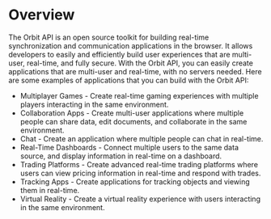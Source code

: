 # Overview

The Orbit API is an open source toolkit for building real-time synchronization and communication applications in the browser. It allows developers to easily and efficiently build user experiences that are multi-user, real-time, and fully secure. With the Orbit API, you can easily create applications that are multi-user and real-time, with no servers needed. Here are some examples of applications that you can build with the Orbit API:

- Multiplayer Games - Create real-time gaming experiences with multiple players interacting in the same environment.
- Collaboration Apps - Create multi-user applications where multiple people can share data, edit documents, and collaborate in the same environment.
- Chat - Create an application where multiple people can chat in real-time.
- Real-Time Dashboards - Connect multiple users to the same data source, and display information in real-time on a dashboard.
- Trading Platforms - Create advanced real-time trading platforms where users can view pricing information in real-time and respond with trades.
- Tracking Apps - Create applications for tracking objects and viewing them in real-time.
- Virtual Reality - Create a virtual reality experience with users interacting in the same environment.
